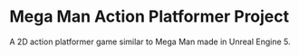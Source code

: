 # Mega Man Action Platformer Project
 A 2D action platformer game similar to Mega Man made in Unreal Engine 5.
